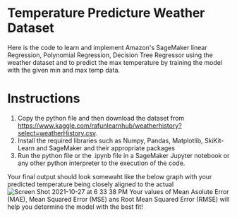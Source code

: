 # Temperature Predicture Weather Dataset
Here is the code to learn and implement Amazon's SageMaker linear Regression, Polynomial Regression, Decision Tree Regressor using the weather dataset and to predict the max temperature by training the model with the given min and max temp data.

# Instructions 
1. Copy the python file and then download the dataset from 
https://www.kaggle.com/rafunlearnhub/weatherhistory?select=weatherHistory.csv.
3. Install the required libraries such as Numpy, Pandas, Matplotlib, SkiKit-Learn and SageMaker and their appropriate packages
4. Run the python file or the .ipynb file in a SageMaker Jupyter notebook or any other python interpreter to the execution of the code.

Your final output should look somewaht like the below graph with your predicted temperature being closely aligned to the actual
![Screen Shot 2021-10-27 at 6 33 38 PM](https://user-images.githubusercontent.com/90632882/139162241-62284438-d779-403f-a4d0-dbac5e6d7ca7.png)
Your values of Mean Asolute Error (MAE), Mean Squared Error (MSE) ans Root Mean Squared Error (RMSE) will help you determine the model with the best fit!
